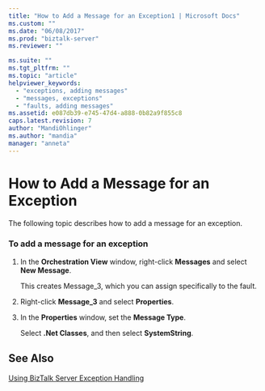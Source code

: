 ```yaml
---
title: "How to Add a Message for an Exception1 | Microsoft Docs"
ms.custom: ""
ms.date: "06/08/2017"
ms.prod: "biztalk-server"
ms.reviewer: ""

ms.suite: ""
ms.tgt_pltfrm: ""
ms.topic: "article"
helpviewer_keywords: 
  - "exceptions, adding messages"
  - "messages, exceptions"
  - "faults, adding messages"
ms.assetid: e087db39-e745-47d4-a888-0b82a9f855c8
caps.latest.revision: 7
author: "MandiOhlinger"
ms.author: "mandia"
manager: "anneta"
---
```

# How to Add a Message for an Exception
The following topic describes how to add a message for an exception.  
  
### To add a message for an exception  
  
1.  In the **Orchestration View** window, right-click **Messages** and select **New Message**.  
  
     This creates Message_3, which you can assign specifically to the fault.  
  
2.  Right-click **Message_3** and select **Properties**.  
  
3.  In the **Properties** window, set the **Message Type**.  
  
     Select **.Net Classes**, and then select **SystemString**.  
  
## See Also  
 [Using BizTalk Server Exception Handling](../core/using-biztalk-server-exception-handling5.md)